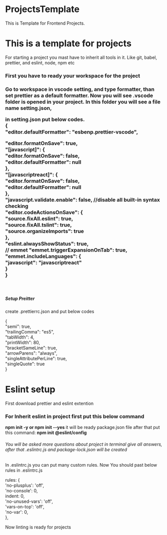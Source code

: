 # ProjectsTemplate
This is Template for Frontend Projects.

<h1> This is a template for projects </h1>
<p>For starting a project you mast have to inherit all tools in it. Like git, babel, prettier, and eslint, node, npm etc</p>
<h3> First you have to ready your workspace for the project<h3>
<p> Go to workspace in vscode setting, and type formatter, than set prettier as a default formatter. Now you will see .vscode folder is opened in your project. In this folder you will see a file name setting.json, </p>
  <div>
  in setting.json put below codes. </br>
    { <br />
  "editor.defaultFormatter": "esbenp.prettier-vscode", <br />

  "editor.formatOnSave": true, <br />
  "[javascript]": { <br />
    "editor.formatOnSave": false, <br />
    "editor.defaultFormatter": null <br />
  }, <br />
  "[javascriptreact]": { <br />
    "editor.formatOnSave": false, <br />
    "editor.defaultFormatter": null <br />
  }, <br />
  "javascript.validate.enable": false, //disable all built-in syntax checking <br />
  "editor.codeActionsOnSave": { <br />
    "source.fixAll.eslint": true, <br />
    "source.fixAll.tslint": true, <br />
    "source.organizeImports": true <br />
  }, <br />
  "eslint.alwaysShowStatus": true, <br />
  // emmet
  "emmet.triggerExpansionOnTab": true, <br />
  "emmet.includeLanguages": { <br />
    "javascript": "javascriptreact" <br />
  } <br />
} <br />

  </div>
  <br/>
  <h5>Setup Preitter</h5>
  create .prettierrc.json and put below codes <br/>
  <p>
       { <br/>
        "semi": true, <br/>
        "trailingComma": "es5", <br/>
        "tabWidth": 4, <br/>
        "printWidth": 80, <br/>
        "bracketSameLine": true, <br/>
        "arrowParens": "always", <br/>
        "singleAttributePerLine": true, <br/>
        "singleQuote": true <br/>
      } <br/>

  </p>
  
 <h1>Eslint setup</h1>
  <p> First download prettier and eslint extention </p>
  
<h3> For Inherit eslint in project first put this below command</h3>
  
<b>  npm init -y or npm init --yes  </b>
it will be ready package.json file
after that put this command:
<b> npm init @eslint/config </b>  
<h6> You will be asked more questions about project in terminal give all answers, after that .eslintrc.js and package-lock.json will be created </h6>
In .eslintrc.js you can put many custom rules. Now You should past below rules in .eslintrc.js
<p>
     rules: {  <br/>
            'no-plusplus': 'off', <br/>
            'no-console': 0, <br/>
            indent: 0, <br/>
            'no-unused-vars': 'off', <br/>
            'vars-on-top': 'off', <br/>
            'no-var': 0, <br/>
        }, <br/>
</p>
<footer> Now linting is ready for projects</footer>



